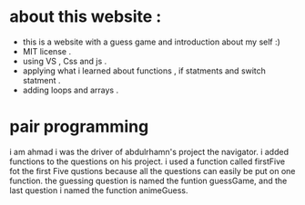# about this website :


- this is a website with a guess game and introduction about my self :)
- MIT license .
- using VS , Css and js .
- applying what i learned about functions , if statments and switch statment . 
- adding loops and arrays .

# pair programming
i am ahmad i was the driver of abdulrhamn's project the navigator. i added functions to the questions on his project. i used a function called firstFive fot the first Five qustions because all the questions can easily be put on one function. the guessing question is named the funtion guessGame, and the last question i named the function animeGuess. 
 